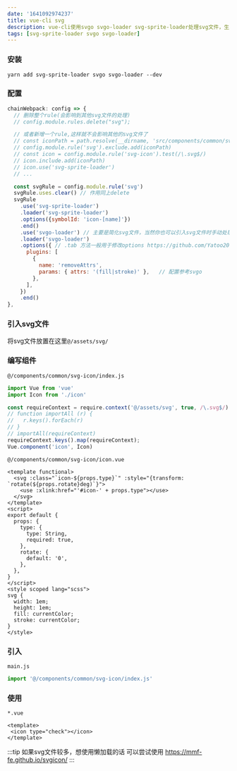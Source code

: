 ```yaml
---
date: '1641092974237'
title: vue-cli svg
description: vue-cli使用svgo svgo-loader svg-sprite-loader处理svg文件，生成svg雪碧图
tags: [svg-sprite-loader svgo svgo-loader]
---
```


### 安装
```shell
yarn add svg-sprite-loader svgo svgo-loader --dev
```
### 配置
```javascript
chainWebpack: config => {
  // 删除整个rule(会影响到其他svg文件的处理)
  // config.module.rules.delete("svg"); 

  // 或者新增一个rule,这样就不会影响其他的svg文件了
  // const iconPath = path.resolve(__dirname, 'src/components/common/svg-icon/svg')
  // config.module.rule('svg').exclude.add(iconPath)
  // const icon = config.module.rule('svg-icon').test(/\.svg$/)
  // icon.include.add(iconPath)
  // icon.use('svg-sprite-loader')
  // ...

  const svgRule = config.module.rule('svg')
  svgRule.uses.clear() // 作用同上delete
  svgRule
    .use('svg-sprite-loader')
    .loader('svg-sprite-loader')
    .options({symbolId: 'icon-[name]'})
    .end()
    .use('svgo-loader') // 主要是简化svg文件，当然你也可以引入svg文件时手动处理
    .loader('svgo-loader')
    .options({ // .tab 方法一般用于修改options https://github.com/Yatoo2018/webpack-chain/tree/zh-cmn-Hans
      plugins: [
        {
          name: 'removeAttrs',
          params: { attrs: '(fill|stroke)' },	// 配置参考svgo
        },
      ],
  	})
    .end()
},
```

### 引入svg文件
将svg文件放置在这里`@/assets/svg/`

### 编写组件

`@/components/common/svg-icon/index.js`
```javascript
import Vue from 'vue'
import Icon from './icon'

const requireContext = require.context('@/assets/svg', true, /\.svg$/)
// function importAll (r) {
//   r.keys().forEach(r)
// }
// importAll(requireContext)
requireContext.keys().map(requireContext);
Vue.component('icon', Icon)
```
`@/components/common/svg-icon/icon.vue`
```vue
<template functional>
  <svg :class="`icon-${props.type}`" :style="{transform: `rotate(${props.rotate}deg)`}">
    <use :xlink:href="'#icon-' + props.type"></use>
  </svg>
</template>
<script>
export default {
  props: {
    type: {
      type: String,
      required: true,
    },
    rotate: {
      default: '0',
    },
  },
}
</script>
<style scoped lang="scss">
svg {
  width: 1em;
  height: 1em;
  fill: currentColor;
  stroke: currentColor;
}
</style>
```

### 引入
`main.js`
```javascript
import '@/components/common/svg-icon/index.js'
```

### 使用
`*.vue`
```vue
<template>
 <icon type="check"></icon>
</template>
```
:::tip
如果svg文件较多，想使用懒加载的话 可以尝试使用 https://mmf-fe.github.io/svgicon/
:::

